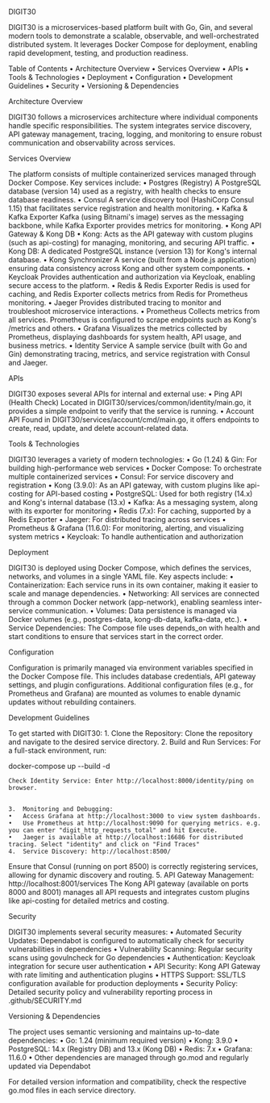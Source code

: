DIGIT30

DIGIT30 is a microservices-based platform built with Go, Gin, and several modern tools to demonstrate a scalable, observable, and well-orchestrated distributed system. It leverages Docker Compose for deployment, enabling rapid development, testing, and production readiness.

Table of Contents
	•	Architecture Overview
	•	Services Overview
	•	APIs
	•	Tools & Technologies
	•	Deployment
	•	Configuration
	•	Development Guidelines
	•	Security
	•	Versioning & Dependencies

Architecture Overview

DIGIT30 follows a microservices architecture where individual components handle specific responsibilities. The system integrates service discovery, API gateway management, tracing, logging, and monitoring to ensure robust communication and observability across services.

Services Overview

The platform consists of multiple containerized services managed through Docker Compose. Key services include:
	•	Postgres (Registry)
A PostgreSQL database (version 14) used as a registry, with health checks to ensure database readiness.
	•	Consul
A service discovery tool (HashiCorp Consul 1.15) that facilitates service registration and health monitoring.
	•	Kafka & Kafka Exporter
Kafka (using Bitnami's image) serves as the messaging backbone, while Kafka Exporter provides metrics for monitoring.
	•	Kong API Gateway & Kong DB
	•	Kong: Acts as the API gateway with custom plugins (such as api-costing) for managing, monitoring, and securing API traffic.
	•	Kong DB: A dedicated PostgreSQL instance (version 13) for Kong's internal database.
	•	Kong Synchronizer
A service (built from a Node.js application) ensuring data consistency across Kong and other system components.
	•	Keycloak
Provides authentication and authorization via Keycloak, enabling secure access to the platform.
	•	Redis & Redis Exporter
Redis is used for caching, and Redis Exporter collects metrics from Redis for Prometheus monitoring.
	•	Jaeger
Provides distributed tracing to monitor and troubleshoot microservice interactions.
	•	Prometheus
Collects metrics from all services. Prometheus is configured to scrape endpoints such as Kong's /metrics and others.
	•	Grafana
Visualizes the metrics collected by Prometheus, displaying dashboards for system health, API usage, and business metrics.
	•	Identity Service
A sample service (built with Go and Gin) demonstrating tracing, metrics, and service registration with Consul and Jaeger.

APIs

DIGIT30 exposes several APIs for internal and external use:
	•	Ping API (Health Check)
Located in DIGIT30/services/common/identity/main.go, it provides a simple endpoint to verify that the service is running.
	•	Account API
Found in DIGIT30/services/account/cmd/main.go, it offers endpoints to create, read, update, and delete account-related data.

Tools & Technologies

DIGIT30 leverages a variety of modern technologies:
	•	Go (1.24) & Gin: For building high-performance web services
	•	Docker Compose: To orchestrate multiple containerized services
	•	Consul: For service discovery and registration
	•	Kong (3.9.0): As an API gateway, with custom plugins like api-costing for API-based costing
	•	PostgreSQL: Used for both registry (14.x) and Kong's internal database (13.x)
	•	Kafka: As a messaging system, along with its exporter for monitoring
	•	Redis (7.x): For caching, supported by a Redis Exporter
	•	Jaeger: For distributed tracing across services
	•	Prometheus & Grafana (11.6.0): For monitoring, alerting, and visualizing system metrics
	•	Keycloak: To handle authentication and authorization

Deployment

DIGIT30 is deployed using Docker Compose, which defines the services, networks, and volumes in a single YAML file. Key aspects include:
	•	Containerization: Each service runs in its own container, making it easier to scale and manage dependencies.
	•	Networking: All services are connected through a common Docker network (app-network), enabling seamless inter-service communication.
	•	Volumes: Data persistence is managed via Docker volumes (e.g., postgres-data, kong-db-data, kafka-data, etc.).
	•	Service Dependencies: The Compose file uses depends_on with health and start conditions to ensure that services start in the correct order.

Configuration

Configuration is primarily managed via environment variables specified in the Docker Compose file. This includes database credentials, API gateway settings, and plugin configurations. Additional configuration files (e.g., for Prometheus and Grafana) are mounted as volumes to enable dynamic updates without rebuilding containers.

Development Guidelines

To get started with DIGIT30:
	1.	Clone the Repository:
Clone the repository and navigate to the desired service directory.
	2.	Build and Run Services:
For a full-stack environment, run:

docker-compose up --build -d

	Check Identity Service: Enter http://localhost:8000/identity/ping on browser. 


	3.	Monitoring and Debugging:
	•	Access Grafana at http://localhost:3000 to view system dashboards.
	•	Use Prometheus at http://localhost:9090 for querying metrics. e.g. you can enter "digit_http_requests_total" and hit Execute. 
	•	Jaeger is available at http://localhost:16686 for distributed tracing. Select "identity" and click on "Find Traces"
	4.	Service Discovery: http://localhost:8500/
Ensure that Consul (running on port 8500) is correctly registering services, allowing for dynamic discovery and routing.
	5.	API Gateway Management: http://localhost:8001/services 
The Kong API gateway (available on ports 8000 and 8001) manages all API requests and integrates custom plugins like api-costing for detailed metrics and costing.

Security

DIGIT30 implements several security measures:
	•	Automated Security Updates: Dependabot is configured to automatically check for security vulnerabilities in dependencies
	•	Vulnerability Scanning: Regular security scans using govulncheck for Go dependencies
	•	Authentication: Keycloak integration for secure user authentication
	•	API Security: Kong API Gateway with rate limiting and authentication plugins
	•	HTTPS Support: SSL/TLS configuration available for production deployments
	•	Security Policy: Detailed security policy and vulnerability reporting process in .github/SECURITY.md

Versioning & Dependencies

The project uses semantic versioning and maintains up-to-date dependencies:
	•	Go: 1.24 (minimum required version)
	•	Kong: 3.9.0
	•	PostgreSQL: 14.x (Registry DB) and 13.x (Kong DB)
	•	Redis: 7.x
	•	Grafana: 11.6.0
	•	Other dependencies are managed through go.mod and regularly updated via Dependabot

For detailed version information and compatibility, check the respective go.mod files in each service directory.
	
